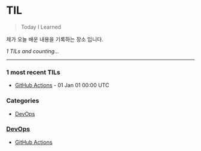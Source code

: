 # TIL
> Today I Learned

제가 오늘 배운 내용을 기록하는 장소 입니다.

_1 TILs and counting..._

---

### 1 most recent TILs

- [GitHub Actions](DevOps/GitHub-Actions.md) - 01 Jan 01 00:00 UTC

### Categories

- [DevOps](#devops)

### [DevOps](#devops)
- [GitHub Actions](DevOps/GitHub-Actions.md)


